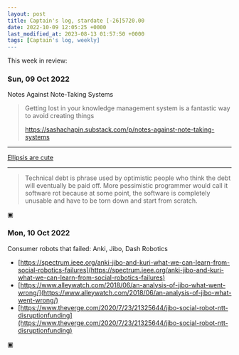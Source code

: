 ```yaml
---
layout: post
title: Captain's log, stardate [-26]5720.00
date: 2022-10-09 12:05:25 +0000
last_modified_at: 2023-08-13 01:57:50 +0000
tags: [Captain's log, weekly]
---
```


This week in review:

<!-- more -->

### Sun, 09 Oct 2022

Notes Against Note-Taking Systems

> Getting lost in your knowledge management system is a fantastic way to avoid creating things
> 
> <https://sashachapin.substack.com/p/notes-against-note-taking-systems>

---

[Ellipsis are cute](https://mail.python.org/pipermail/python-3000/2008-January/011793.html)

---

> Technical debt is phrase used by optimistic people who think the debt will eventually be paid off. 
> More pessimistic programmer would call it software rot because at some point, 
> the software is completely unusable and have to be torn down and start from scratch.

▣

### Mon, 10 Oct 2022

Consumer robots that failed: Anki, Jibo, Dash Robotics
- [https://spectrum.ieee.org/anki-jibo-and-kuri-what-we-can-learn-from-social-robotics-failures](https://spectrum.ieee.org/anki-jibo-and-kuri-what-we-can-learn-from-social-robotics-failures)
- [https://www.alleywatch.com/2018/06/an-analysis-of-jibo-what-went-wrong/](https://www.alleywatch.com/2018/06/an-analysis-of-jibo-what-went-wrong/)
- [https://www.theverge.com/2020/7/23/21325644/jibo-social-robot-ntt-disruptionfunding](https://www.theverge.com/2020/7/23/21325644/jibo-social-robot-ntt-disruptionfunding)

▣

